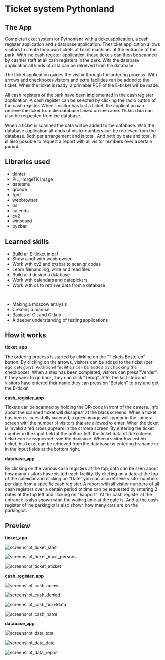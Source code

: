 # Ticket system Pythonland

## The App

Complete ticket system for Pythonland with a ticket application, a cash register application and a database application. The ticket application allows visitors to create their own tickets at ticket machines at the entrance of the park. With the cash register application, these tickets can then be scanned by cashier staff at all cash registers in the park. With the database application all kinds of data can be retrieved from the database.

The ticket application guides the visitor through the ordering process. With arrows and checkboxes visitors and extra facilities can be added to the ticket. When the ticket is ready, a printable PDF of the E-ticket will be made.

All cash registers of the park have been implemented in the cash register application. A cash register can be selected by clicking the radio button of the cash register. When a visitor has lost a ticket, the application can retrieve the ticket from the database based on the name. Ticket data can also be requested from the database.

When a ticket is scanned the data will be added to the database. With the database application all kinds of visitor numbers can be retrieved from the database. Both per arrangement and in total. And both by date and total. It is also possible to request a report with all visitor numbers over a certain period.


## Libraries used

* tkinter               
* PIL, ImageTK Image
* datetime
* qrcode
* fpdf
* webbrowser
* os 
* calendar
* cv2
* winsound
* pyzbar


## Learned skills

* Build an E-ticket in pdf
* Show a pdf with webbrowser
* Work with cv2 and pyzbar to scan qr codes
* Learn filehandling, write and read files
* Build and design a database
* Work with calendars and datepickers
* Work with os to retrieve data from a database  

<br>

* Making a moscow analysis
* Creating a manual
* Basics of Git and Github
* A deeper understanding of testing applications


## How it works

**ticket_app**

The ordering process is started by clicking on the "Tickets Bestellen" button. By clicking on the arrows, visitors can be added to the ticket (per age category). Additional facilities can be added by checking the checkboxes. When a step has been completed, visitors can press "Verder". If they want to go back, they can click "Terug". After the last step and visitors have entered their name they can press on "Betalen" to pay and get the E-ticket.

**cash_register_app**

Tickets can be scanned by holding the QR-code in front of the camera. Info about the scanned ticket will dissapear at the black screens. When a ticket has been successfully scanned, a green image will appear in the camera screen with the number of visitors that are allowed to enter. When the ticket is invalid a red cross appears in the camera screen. By entering the ticket number in the input field at the bottom left, the ticket data of the entered ticket can be requested from the database. When a visitor has lost his ticket, his ticket can be retrieved from the database by entering his name in in the input fields at the bottom right. 

**database_app**

By clicking on the various cash registers at the top, data can be seen about how many visitors have visited each facility. By clicking on a date at the top of the calendar and clicking on "Date" you can also retrieve visitor numbers per date from a specific cash register. A report with all visitor numbers of all cash registers over a certain period of time can be requested by entering 2 dates at the top left and clicking on "Rapport". At the cash register at the entrance is also shown what the waiting time at the gate is. And at the cash register of the parkinglot is also shown how many cars are on the parkinglot. 


## Preview

**ticket_app**

![screenshot_ticket_start](Showcase/screenshot_ticket_start.png?raw=true "Start screen")

![screenshot_ticket_input_persons](Showcase/screenshot_ticket_input_persons.png?raw=true "Fill in persons")

![screenshot_ticket_eticket](Showcase/screenshot_ticket_eticket.png?raw=true "E-ticket")

**cash_register_app**

![screenshot_cash_acces](Showcase/screenshot_cash_acces.png?raw=true "Acces allowed")

![screenshot_cash_denied](Showcase/screenshot_cash_denied.png?raw=true "Acces denied")

![screenshot_cash_ticketdata](Showcase/screenshot_cash_ticketdata.png?raw=true "Get ticket data")

![screenshot_cash_name](Showcase/screenshot_cash_name.png?raw=true "Search ticket with name")

**database_app**

![screenshot_data_total](Showcase/screenshot_data_total.png?raw=true "Get data total")

![screenshot_data_date](Showcase/screenshot_data_date.png?raw=true "Get data date")

![screenshot_data_report](Showcase/screenshot_data_report.png?raw=true "Get report")

